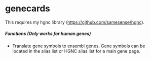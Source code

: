 # genecards

This requires my hgnc library (https://github.com/samesense/hgnc).

##### Functions (Only works for human genes)
* Translate gene symbols to ensembl genes. Gene symbols can be located in the alias list or HGNC alias list for a main gene page.
